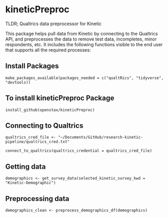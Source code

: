 # kineticPreproc

TLDR; Qualtrics data preprocessor for Kinetic

This package helps pull data from Kinetic by connecting to the Qualtrics API, and preprocesses the data to remove test data, incompletes, minor respondents, etc.
It includes the following functions visible to the end user that supports all the required processes:

## Install Packages

`make_packages_available(packages_needed = c("qualtRics", "tidyverse", "devtools))`

## To install kineticPreproc Package

`install_github(openstax/kineticPreproc)`

## Connecting to Qualtrics
`qualtrics_cred_file <- "~/Documents/GitHub/research-kinetic-pipeline/qualtrics_cred.txt"`

`connect_to_qualtrics(qualtrics_credential = qualtrics_cred_file)`


## Getting data
`demographics <- get_survey_data(selected_kinetic_survey_kwd = "Kinetic-Demographic")`

## Preprocessing data
`demographics_clean <- preprocess_demographics_df(demographics)`
